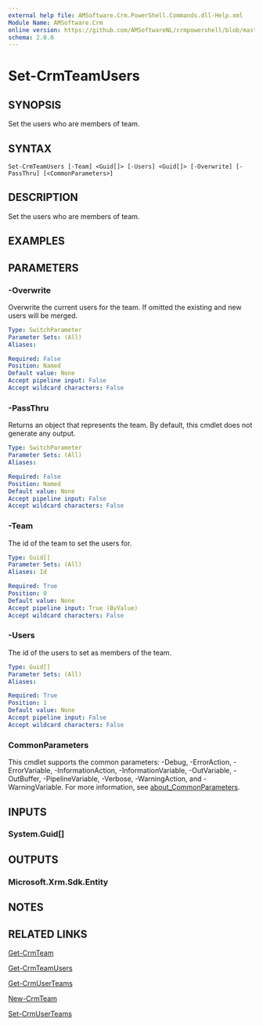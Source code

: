 ```yaml
---
external help file: AMSoftware.Crm.PowerShell.Commands.dll-Help.xml
Module Name: AMSoftware.Crm
online version: https://github.com/AMSoftwareNL/crmpowershell/blob/master/docs/Set-CrmTeamUsers.md
schema: 2.0.0
---
```


# Set-CrmTeamUsers

## SYNOPSIS
Set the users who are members of team.

## SYNTAX

```
Set-CrmTeamUsers [-Team] <Guid[]> [-Users] <Guid[]> [-Overwrite] [-PassThru] [<CommonParameters>]
```

## DESCRIPTION
Set the users who are members of team.

## EXAMPLES

## PARAMETERS

### -Overwrite
Overwrite the current users for the team. If omitted the existing and new users will be merged.

```yaml
Type: SwitchParameter
Parameter Sets: (All)
Aliases:

Required: False
Position: Named
Default value: None
Accept pipeline input: False
Accept wildcard characters: False
```

### -PassThru
Returns an object that represents the team. By default, this cmdlet does not generate any output.

```yaml
Type: SwitchParameter
Parameter Sets: (All)
Aliases:

Required: False
Position: Named
Default value: None
Accept pipeline input: False
Accept wildcard characters: False
```

### -Team
The id of the team to set the users for.

```yaml
Type: Guid[]
Parameter Sets: (All)
Aliases: Id

Required: True
Position: 0
Default value: None
Accept pipeline input: True (ByValue)
Accept wildcard characters: False
```

### -Users
The id of the users to set as members of the team.

```yaml
Type: Guid[]
Parameter Sets: (All)
Aliases:

Required: True
Position: 1
Default value: None
Accept pipeline input: False
Accept wildcard characters: False
```

### CommonParameters
This cmdlet supports the common parameters: -Debug, -ErrorAction, -ErrorVariable, -InformationAction, -InformationVariable, -OutVariable, -OutBuffer, -PipelineVariable, -Verbose, -WarningAction, and -WarningVariable. For more information, see [about_CommonParameters](http://go.microsoft.com/fwlink/?LinkID=113216).

## INPUTS

### System.Guid[]

## OUTPUTS

### Microsoft.Xrm.Sdk.Entity

## NOTES

## RELATED LINKS

[Get-CrmTeam](Get-CrmTeam.md)

[Get-CrmTeamUsers](Get-CrmTeamUsers.md)

[Get-CrmUserTeams](Get-CrmUserTeams.md)

[New-CrmTeam](New-CrmTeam.md)

[Set-CrmUserTeams](Set-CrmUserTeams.md)
